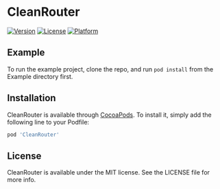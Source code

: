 # CleanRouter

[![Version](https://img.shields.io/cocoapods/v/CleanRouter.svg?style=flat)](https://cocoapods.org/pods/CleanRouter)
[![License](https://img.shields.io/cocoapods/l/CleanRouter.svg?style=flat)](https://cocoapods.org/pods/CleanRouter)
[![Platform](https://img.shields.io/cocoapods/p/CleanRouter.svg?style=flat)](https://cocoapods.org/pods/CleanRouter)

## Example

To run the example project, clone the repo, and run `pod install` from the Example directory first.

## Installation

CleanRouter is available through [CocoaPods](https://cocoapods.org). To install
it, simply add the following line to your Podfile:

```ruby
pod 'CleanRouter'
```

## License

CleanRouter is available under the MIT license. See the LICENSE file for more info.
